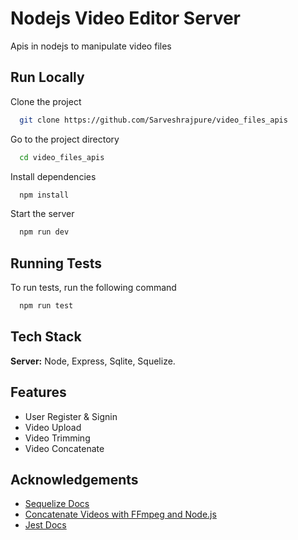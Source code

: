 # Nodejs Video Editor Server

Apis in nodejs to manipulate video files

## Run Locally

Clone the project

```bash
  git clone https://github.com/Sarveshrajpure/video_files_apis
```

Go to the project directory

```bash
  cd video_files_apis
```

Install dependencies

```bash
  npm install
```

Start the server

```bash
  npm run dev
```

## Running Tests

To run tests, run the following command

```bash
  npm run test
```

## Tech Stack

**Server:** Node, Express, Sqlite, Squelize.

## Features

- User Register & Signin
- Video Upload
- Video Trimming
- Video Concatenate

## Acknowledgements

- [Sequelize Docs](https://sequelize.org/docs/v6/getting-started/)
- [Concatenate Videos with FFmpeg and Node.js](https://www.youtube.com/watch?v=Yx4D9IfBHks&t=1123s)
- [Jest Docs](https://jestjs.io/docs/getting-started)
